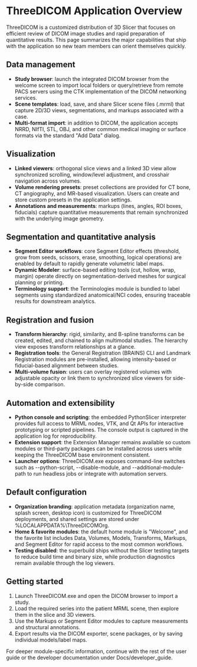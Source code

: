 # ThreeDICOM Application Overview

ThreeDICOM is a customized distribution of 3D Slicer that focuses on efficient review of DICOM image studies and rapid preparation of quantitative results. This page summarizes the major capabilities that ship with the application so new team members can orient themselves quickly.

## Data management

- **Study browser**: launch the integrated DICOM browser from the welcome screen to import local folders or query/retrieve from remote PACS servers using the CTK implementation of the DICOM networking services.
- **Scene templates**: load, save, and share Slicer scene files (.mrml) that capture 2D/3D views, segmentations, and markups associated with a case.
- **Multi-format import**: in addition to DICOM, the application accepts NRRD, NIfTI, STL, OBJ, and other common medical imaging or surface formats via the standard "Add Data" dialog.

## Visualization

- **Linked viewers**: orthogonal slice views and a linked 3D view allow synchronized scrolling, window/level adjustment, and crosshair navigation across volumes.
- **Volume rendering presets**: preset collections are provided for CT bone, CT angiography, and MR-based visualization. Users can create and store custom presets in the application settings.
- **Annotations and measurements**: markups (lines, angles, ROI boxes, fiducials) capture quantitative measurements that remain synchronized with the underlying image geometry.

## Segmentation and quantitative analysis

- **Segment Editor workflows**: core Segment Editor effects (threshold, grow from seeds, scissors, erase, smoothing, logical operations) are enabled by default to rapidly generate volumetric label maps.
- **Dynamic Modeler**: surface-based editing tools (cut, hollow, wrap, margin) operate directly on segmentation-derived meshes for surgical planning or printing.
- **Terminology support**: the Terminologies module is bundled to label segments using standardized anatomical/NCI codes, ensuring traceable results for downstream analytics.

## Registration and fusion

- **Transform hierarchy**: rigid, similarity, and B-spline transforms can be created, edited, and chained to align multimodal studies. The hierarchy view exposes transform relationships at a glance.
- **Registration tools**: the General Registration (BRAINS) CLI and Landmark Registration modules are pre-installed, allowing intensity-based or fiducial-based alignment between studies.
- **Multi-volume fusion**: users can overlay registered volumes with adjustable opacity or link them to synchronized slice viewers for side-by-side comparison.

## Automation and extensibility

- **Python console and scripting**: the embedded PythonSlicer interpreter provides full access to MRML nodes, VTK, and Qt APIs for interactive prototyping or scripted pipelines. The console output is captured in the application log for reproducibility.
- **Extension support**: the Extension Manager remains available so custom modules or third-party packages can be installed across users while keeping the ThreeDICOM base environment consistent.
- **Launcher options**: ThreeDICOM.exe exposes command-line switches such as --python-script, --disable-module, and --additional-module-path to run headless jobs or integrate with automation servers.

## Default configuration

- **Organization branding**: application metadata (organization name, splash screen, desktop icon) is customized for ThreeDICOM deployments, and shared settings are stored under %LOCALAPPDATA%\ThreeDICOMOrg.
- **Home & favorite modules**: the default home module is "Welcome", and the favorite list includes Data, Volumes, Models, Transforms, Markups, and Segment Editor for rapid access to the most common workflows.
- **Testing disabled**: the superbuild ships without the Slicer testing targets to reduce build time and binary size, while production diagnostics remain available through the log viewers.

## Getting started

1. Launch ThreeDICOM.exe and open the DICOM browser to import a study.
2. Load the required series into the patient MRML scene, then explore them in the slice and 3D viewers.
3. Use the Markups or Segment Editor modules to capture measurements and structural annotations.
4. Export results via the DICOM exporter, scene packages, or by saving individual models/label maps.

For deeper module-specific information, continue with the rest of the user guide or the developer documentation under Docs/developer_guide.